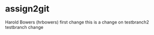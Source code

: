 # assign2git
Harold Bowers (hrbowers)
first change
this is a change on testbranch2
testbranch change

